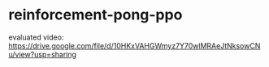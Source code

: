 # reinforcement-pong-ppo

evaluated video: https://drive.google.com/file/d/10HKxVAHGWmyz7Y70wlMRAeJtNksowCNu/view?usp=sharing
